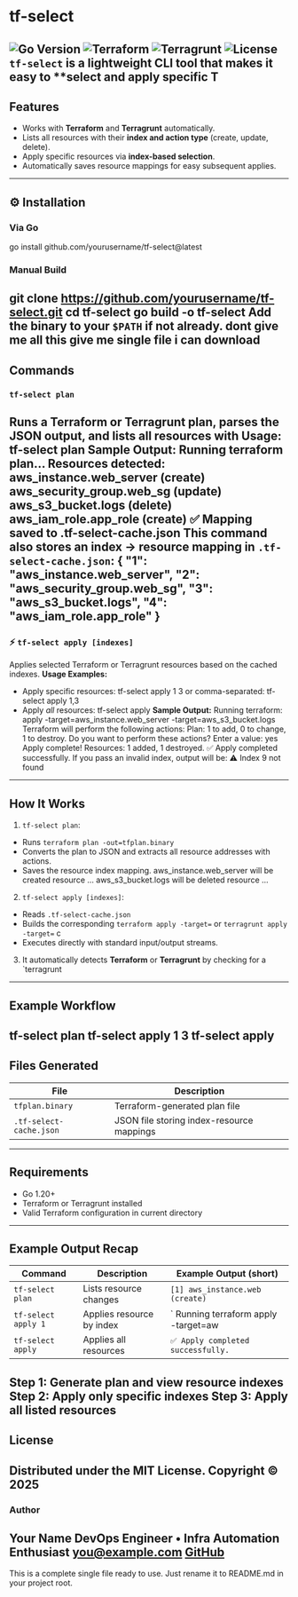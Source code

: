 # tf-select
![Go Version](https://img.shields.io/badge/Go-1.20+-blue)
![Terraform](https://img.shields.io/badge/Terraform-Compatible-5C4EE5?logo=terraform)
![Terragrunt](https://img.shields.io/badge/Terragrunt-Compatible-green)
![License](https://img.shields.io/badge/License-MIT-yellow)
`tf-select` is a lightweight CLI tool that makes it easy to **select and apply specific T
---
## Features
- Works with **Terraform** and **Terragrunt** automatically.
- Lists all resources with their **index and action type** (create, update, delete).
- Apply specific resources via **index-based selection**.
- Automatically saves resource mappings for easy subsequent applies.
---
## ⚙️ Installation
### Via Go
go install github.com/yourusername/tf-select@latest
### Manual Build
git clone https://github.com/yourusername/tf-select.git
cd tf-select
go build -o tf-select
Add the binary to your `$PATH` if not already.
dont give me all this give me single file i can
download
---
## Commands
### `tf-select plan`
Runs a Terraform or Terragrunt plan, parses the JSON output, and lists all resources with
**Usage:**
tf-select plan
**Sample Output:**
Running terraform plan...
Resources detected:
aws_instance.web_server (create)
aws_security_group.web_sg (update)
aws_s3_bucket.logs (delete)
aws_iam_role.app_role (create)
✅ Mapping saved to .tf-select-cache.json
This command also stores an index → resource mapping in `.tf-select-cache.json`:
{
"1": "aws_instance.web_server",
"2": "aws_security_group.web_sg",
"3": "aws_s3_bucket.logs",
"4": "aws_iam_role.app_role"
}
---
### ⚡ `tf-select apply [indexes]`
Applies selected Terraform or Terragrunt resources based on the cached indexes.
**Usage Examples:**
- Apply specific resources:
tf-select apply 1 3
or comma-separated:
tf-select apply 1,3
- Apply *all* resources:
tf-select apply
**Sample Output:**
Running terraform: apply -target=aws_instance.web_server -target=aws_s3_bucket.logs
Terraform will perform the following actions:
Plan: 1 to add, 0 to change, 1 to destroy.
Do you want to perform these actions? Enter a value: yes
Apply complete! Resources: 1 added, 1 destroyed.
✅ Apply completed successfully.
If you pass an invalid index, output will be:
⚠️ Index 9 not found
---
## How It Works
1. `tf-select plan`:
- Runs `terraform plan -out=tfplan.binary`
- Converts the plan to JSON and extracts all resource addresses with actions.
- Saves the resource index mapping.
aws_instance.web_server will be created
resource ...
aws_s3_bucket.logs will be deleted
resource ...
2. `tf-select apply [indexes]`:
- Reads `.tf-select-cache.json`
- Builds the corresponding `terraform apply -target=` or `terragrunt apply -target=` c
- Executes directly with standard input/output streams.
3. It automatically detects **Terraform** or **Terragrunt** by checking for a `terragrunt
---
## Example Workflow
tf-select plan
tf-select apply 1 3
tf-select apply
---
## Files Generated
| File | Description |
|-----------------------|-----------------------------------------------|
| `tfplan.binary` | Terraform-generated plan file |
| `.tf-select-cache.json` | JSON file storing index-resource mappings |
---
## Requirements
- Go 1.20+
- Terraform or Terragrunt installed
- Valid Terraform configuration in current directory
---
## Example Output Recap
| Command | Description | Example Output (short) |
|----------|--------------|------------------------|
| `tf-select plan` | Lists resource changes | `[1] aws_instance.web (create)` |
| `tf-select apply 1` | Applies resource by index | ` Running terraform apply -target=aw
| `tf-select apply` | Applies all resources | `✅ Apply completed successfully.` |
Step 1: Generate plan and view resource indexes
Step 2: Apply only specific indexes
Step 3: Apply all listed resources
---
## License
Distributed under the **MIT License**.
Copyright © 2025
---
### Author
**Your Name**
DevOps Engineer • Infra Automation Enthusiast
you@example.com
[GitHub](https://github.com/yourusername)
---
This is a complete single file ready to use.
Just rename it to README.md in your project root.